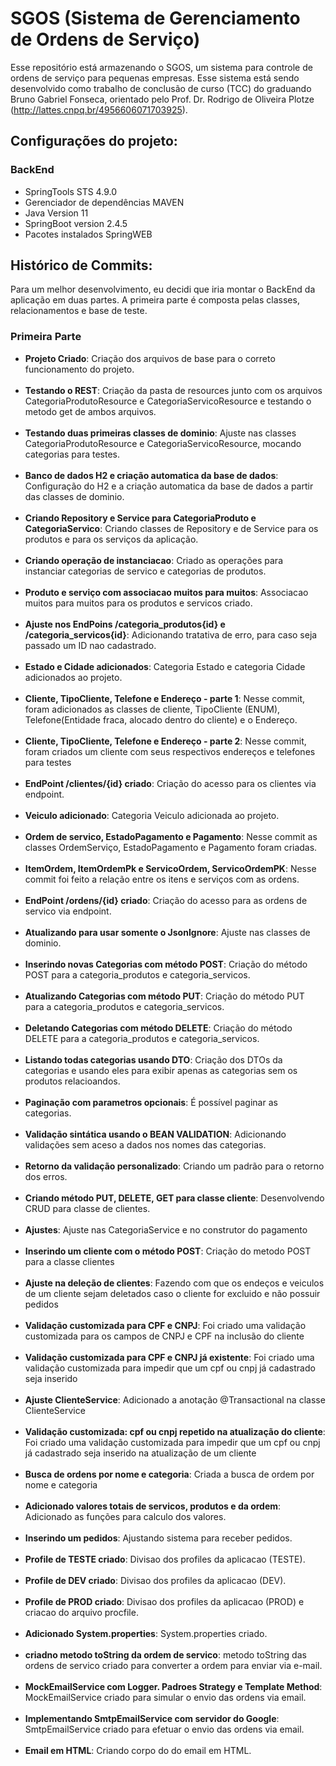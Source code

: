 # SGOS (Sistema de Gerenciamento de Ordens de Serviço)

Esse repositório está armazenando o SGOS, um sistema para controle de ordens de serviço para pequenas empresas. Esse sistema está sendo desenvolvido como trabalho de conclusão de curso (TCC) do graduando Bruno Gabriel Fonseca, orientado pelo Prof. Dr. Rodrigo de Oliveira Plotze (http://lattes.cnpq.br/4956606071703925).

## Configurações do projeto:
### BackEnd
- SpringTools STS 4.9.0
- Gerenciador de dependências MAVEN
- Java Version 11
- SpringBoot version 2.4.5
- Pacotes instalados SpringWEB

## Histórico de Commits:
Para um melhor desenvolvimento, eu decidi que iria montar o BackEnd da aplicação em duas partes. A primeira parte é composta pelas classes, relacionamentos e base de teste.

### Primeira Parte
- **Projeto Criado**: Criação dos arquivos de base para o correto funcionamento do projeto.<br /><br />
- **Testando o REST**: Criação da pasta de resources junto com os arquivos CategoriaProdutoResource e CategoriaServicoResource e testando o metodo get de ambos arquivos.<br /><br />
- **Testando duas primeiras classes de dominio**: Ajuste nas classes CategoriaProdutoResource e CategoriaServicoResource, mocando categorias para testes. <br /><br />
- **Banco de dados H2 e criação automatica da base de dados**: Configuração do H2 e a criação automatica da base de dados a partir das classes de dominio.<br /><br />
- **Criando Repository e Service para CategoriaProduto e CategoriaServico**: Criando classes de Repository e de Service para os produtos e para os serviços da aplicação.<br /><br />
- **Criando operação de instanciacao**: Criado as operações para instanciar categorias de servico e categorias de produtos.<br /><br />
- **Produto e serviço com associacao muitos para muitos**: Associacao muitos para muitos para os produtos e servicos criado. <br /><br />
- **Ajuste nos EndPoins /categoria_produtos{id} e /categoria_servicos{id}**: Adicionando tratativa de erro, para caso seja passado um ID nao cadastrado. <br /><br />
- **Estado e Cidade adicionados**: Categoria Estado e categoria Cidade adicionados ao projeto. <br /><br />
- **Cliente, TipoCliente, Telefone e Endereço - parte 1**: Nesse commit, foram adicionados as classes de cliente, TipoCliente (ENUM), Telefone(Entidade fraca, alocado dentro do cliente) e o Endereço. <br /><br />
- **Cliente, TipoCliente, Telefone e Endereço - parte 2**: Nesse commit, foram criados um cliente com seus respectivos endereços e telefones para testes <br /><br />
- **EndPoint /clientes/{id} criado**: Criação do acesso para os clientes via endpoint. <br /><br />
- **Veiculo adicionado**: Categoria Veiculo adicionada ao projeto. <br /><br />
- **Ordem de servico, EstadoPagamento e Pagamento**: Nesse commit as classes OrdemServiço, EstadoPagamento e Pagamento foram criadas. <br /><br />
- **ItemOrdem, ItemOrdemPk e ServicoOrdem, ServicoOrdemPK**: Nesse commit foi feito a relação entre os itens e serviços com as ordens. <br /><br />
- **EndPoint /ordens/{id} criado**: Criação do acesso para as ordens de servico via endpoint. <br /><br />
- **Atualizando para usar somente o JsonIgnore**: Ajuste nas classes de dominio. <br /><br />
- **Inserindo novas Categorias com método POST**: Criação do método POST para a categoria_produtos e categoria_servicos. <br /><br />
- **Atualizando Categorias com método PUT**: Criação do método PUT para a categoria_produtos e categoria_servicos. <br /><br />
- **Deletando Categorias com método DELETE**: Criação do método DELETE para a categoria_produtos e categoria_servicos. <br /><br />
- **Listando todas categorias usando DTO**: Criação dos DTOs da categorias e usando eles para exibir apenas as categorias sem os produtos relacioandos. <br /><br />
- **Paginação com parametros opcionais**: É possível paginar as categorias. <br /><br />
- **Validação sintática usando o BEAN VALIDATION**: Adicionando validações sem aceso a dados nos nomes das categorias. <br /><br />
- **Retorno da validação personalizado**: Criando um padrão para o retorno dos erros. <br /><br />
- **Criando método PUT, DELETE, GET para classe cliente**: Desenvolvendo CRUD para classe de clientes. <br /><br />
- **Ajustes**: Ajuste nas CategoriaService e no construtor do pagamento <br /><br />
- **Inserindo um cliente com o método POST**: Criação do metodo POST para a classe clientes <br /><br />
- **Ajuste na deleção de clientes**: Fazendo com que os endeços e veiculos de um cliente sejam deletados caso o cliente for excluido e não possuir pedidos <br /><br />
- **Validação customizada para CPF e CNPJ**: Foi criado uma validação customizada para os campos de CNPJ e CPF na inclusão do cliente <br /><br />
- **Validação customizada para CPF e CNPJ já existente**: Foi criado uma validação customizada para impedir que um cpf ou cnpj já cadastrado seja inserido <br /><br />
- **Ajuste ClienteService**: Adicionado a anotação @Transactional na classe ClienteService <br /><br />
- **Validação customizada: cpf ou cnpj repetido na atualização do cliente**: Foi criado uma validação customizada para impedir que um cpf ou cnpj já cadastrado seja inserido na atualização de um cliente <br /><br />
- **Busca de ordens por nome e categoria**: Criada a busca de ordem por nome e categoria <br /><br />
- **Adicionado valores totais de servicos, produtos e da ordem**: Adicionado as funções para calculo dos valores. <br /><br />
- **Inserindo um pedidos**: Ajustando sistema para receber pedidos. <br /><br />
- **Profile de TESTE criado**: Divisao dos profiles da aplicacao (TESTE). <br /><br />
- **Profile de DEV criado**: Divisao dos profiles da aplicacao (DEV). <br /><br />
- **Profile de PROD criado**: Divisao dos profiles da aplicacao (PROD) e criacao do arquivo procfile. <br /><br />
- **Adicionado System.properties**: System.properties criado. <br /><br />
- **criadno metodo toString da ordem de servico**: metodo toString das ordens de servico criado para converter a ordem para enviar via e-mail. <br /><br />
- **MockEmailService com Logger. Padroes Strategy e Template Method**: MockEmailService criado para simular o envio das ordens via email.<br /><br />
- **Implementando SmtpEmailService com servidor do Google**: SmtpEmailService criado para efetuar o envio das ordens via email.<br /><br />
- **Email em HTML**: Criando corpo do do email em HTML.<br /><br />